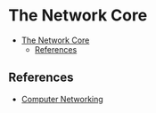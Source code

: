 # The Network Core


<!-- TOC -->

- [The Network Core](#the-network-core)
    - [References](#references)

<!-- /TOC -->



## References
* [Computer Networking](https://book.douban.com/subject/10573157/)